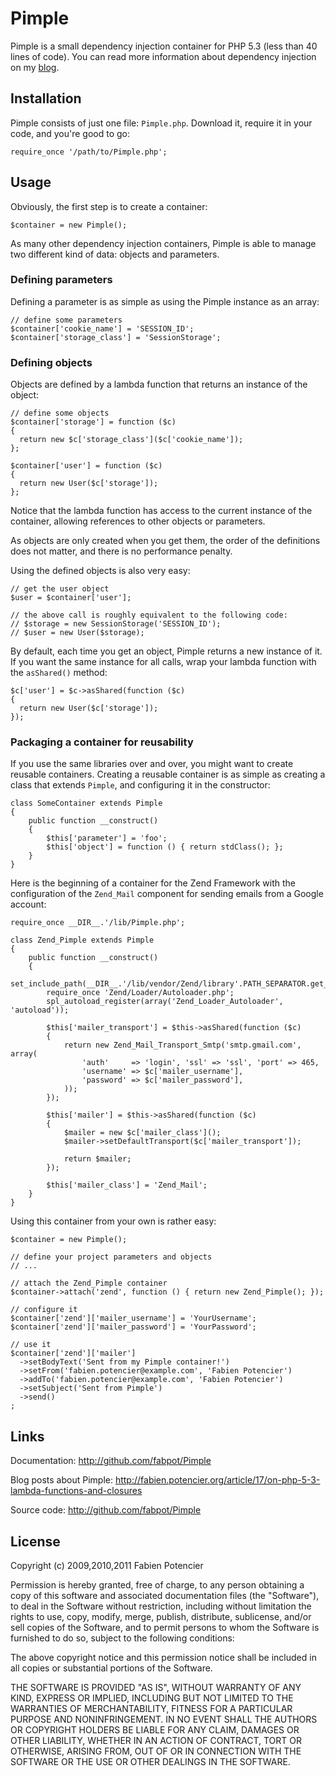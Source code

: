 Pimple
======

Pimple is a small dependency injection container for PHP 5.3 (less than 40
lines of code). You can read more information about dependency injection on my
[blog](http://fabien.potencier.org/article/11/what-is-dependency-injection).

Installation
------------

Pimple consists of just one file: `Pimple.php`. Download it, require it in
your code, and you're good to go:

    require_once '/path/to/Pimple.php';

Usage
-----

Obviously, the first step is to create a container:

    $container = new Pimple();

As many other dependency injection containers, Pimple is able to manage two
different kind of data: objects and parameters.

### Defining parameters

Defining a parameter is as simple as using the Pimple instance as an array:

    // define some parameters
    $container['cookie_name'] = 'SESSION_ID';
    $container['storage_class'] = 'SessionStorage';

### Defining objects

Objects are defined by a lambda function that returns an instance of the
object:

    // define some objects
    $container['storage'] = function ($c)
    {
      return new $c['storage_class']($c['cookie_name']);
    };

    $container['user'] = function ($c)
    {
      return new User($c['storage']);
    };

Notice that the lambda function has access to the current instance of the
container, allowing references to other objects or parameters.

As objects are only created when you get them, the order of the definitions
does not matter, and there is no performance penalty.

Using the defined objects is also very easy:

    // get the user object
    $user = $container['user'];

    // the above call is roughly equivalent to the following code:
    // $storage = new SessionStorage('SESSION_ID');
    // $user = new User($storage);

By default, each time you get an object, Pimple returns a new instance of it.
If you want the same instance for all calls, wrap your lambda function with
the `asShared()` method:

    $c['user'] = $c->asShared(function ($c)
    {
      return new User($c['storage']);
    });

### Packaging a container for reusability

If you use the same libraries over and over, you might want to create reusable
containers. Creating a reusable container is as simple as creating a class
that extends `Pimple`, and configuring it in the constructor:

    class SomeContainer extends Pimple
    {
        public function __construct()
        {
            $this['parameter'] = 'foo';
            $this['object'] = function () { return stdClass(); };
        }
    }

Here is the beginning of a container for the Zend Framework with the
configuration of the `Zend_Mail` component for sending emails from a Google
account:

    require_once __DIR__.'/lib/Pimple.php';

    class Zend_Pimple extends Pimple
    {
        public function __construct()
        {
            set_include_path(__DIR__.'/lib/vendor/Zend/library'.PATH_SEPARATOR.get_include_path());
            require_once 'Zend/Loader/Autoloader.php';
            spl_autoload_register(array('Zend_Loader_Autoloader', 'autoload'));

            $this['mailer_transport'] = $this->asShared(function ($c)
            {
                return new Zend_Mail_Transport_Smtp('smtp.gmail.com', array(
                    'auth'     => 'login', 'ssl' => 'ssl', 'port' => 465,
                    'username' => $c['mailer_username'],
                    'password' => $c['mailer_password'],
                ));
            });

            $this['mailer'] = $this->asShared(function ($c)
            {
                $mailer = new $c['mailer_class']();
                $mailer->setDefaultTransport($c['mailer_transport']);

                return $mailer;
            });

            $this['mailer_class'] = 'Zend_Mail';
        }
    }

Using this container from your own is rather easy:

    $container = new Pimple();

    // define your project parameters and objects
    // ...

    // attach the Zend_Pimple container
    $container->attach('zend', function () { return new Zend_Pimple(); });

    // configure it
    $container['zend']['mailer_username'] = 'YourUsername';
    $container['zend']['mailer_password'] = 'YourPassword';

    // use it
    $container['zend']['mailer']
      ->setBodyText('Sent from my Pimple container!')
      ->setFrom('fabien.potencier@example.com', 'Fabien Potencier')
      ->addTo('fabien.potencier@example.com', 'Fabien Potencier')
      ->setSubject('Sent from Pimple')
      ->send()
    ;

Links
-----

Documentation:
  http://github.com/fabpot/Pimple

Blog posts about Pimple:
  http://fabien.potencier.org/article/17/on-php-5-3-lambda-functions-and-closures

Source code:
  http://github.com/fabpot/Pimple

License
-------

Copyright (c) 2009,2010,2011 Fabien Potencier

Permission is hereby granted, free of charge, to any person obtaining a copy
of this software and associated documentation files (the "Software"), to deal
in the Software without restriction, including without limitation the rights
to use, copy, modify, merge, publish, distribute, sublicense, and/or sell
copies of the Software, and to permit persons to whom the Software is furnished
to do so, subject to the following conditions:

The above copyright notice and this permission notice shall be included in all
copies or substantial portions of the Software.

THE SOFTWARE IS PROVIDED "AS IS", WITHOUT WARRANTY OF ANY KIND, EXPRESS OR
IMPLIED, INCLUDING BUT NOT LIMITED TO THE WARRANTIES OF MERCHANTABILITY,
FITNESS FOR A PARTICULAR PURPOSE AND NONINFRINGEMENT. IN NO EVENT SHALL THE
AUTHORS OR COPYRIGHT HOLDERS BE LIABLE FOR ANY CLAIM, DAMAGES OR OTHER
LIABILITY, WHETHER IN AN ACTION OF CONTRACT, TORT OR OTHERWISE, ARISING FROM,
OUT OF OR IN CONNECTION WITH THE SOFTWARE OR THE USE OR OTHER DEALINGS IN
THE SOFTWARE.
